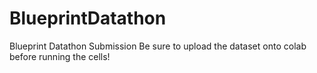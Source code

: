 # BlueprintDatathon
Blueprint Datathon Submission
Be sure to upload the dataset onto colab before running the cells!
